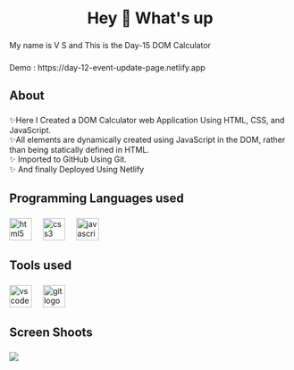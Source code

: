 <h1 align="center">Hey 👋 What's up</h1>

###

<p align="left">My name is V S and This is the Day-15 DOM Calculator</p>

###

<p align="left">Demo : https://day-12-event-update-page.netlify.app</p>

###

<h2 align="left">About</h2>

###

<p align="left">✨Here I Created a DOM Calculator web Application Using HTML, CSS, and JavaScript.<br>✨All elements are dynamically created using JavaScript in the DOM, rather than being statically defined in HTML.<br>✨ Imported to GitHub Using Git.<br>✨ And finally Deployed Using Netlify</p>

###

<h2 align="left">Programming Languages used</h2>

###

<div align="left">
  <img src="https://cdn.jsdelivr.net/gh/devicons/devicon/icons/html5/html5-original.svg" height="40" alt="html5 logo"  />
  <img width="12" />
  <img src="https://cdn.jsdelivr.net/gh/devicons/devicon/icons/css3/css3-original.svg" height="40" alt="css3 logo"  />
  <img width="12" />
  <img src="https://cdn.jsdelivr.net/gh/devicons/devicon/icons/javascript/javascript-plain.svg" height="40" alt="javascript logo"  />
</div>

###

<h2 align="left">Tools used</h2>

###

<div align="left">
  <img src="https://cdn.jsdelivr.net/gh/devicons/devicon/icons/vscode/vscode-original.svg" height="40" alt="vscode logo"  />
  <img width="12" />
  <img src="https://cdn.jsdelivr.net/gh/devicons/devicon/icons/git/git-original.svg" height="40" alt="git logo"  />
</div>

###

<h2 align="left">Screen Shoots</h2>

###

<img src="https://github.com/Prakash-V-S/Day-15-Dom-Calculator-/assets/141955456/db2df7a4-d326-46ce-9c1f-08efc7e27a95">

###
